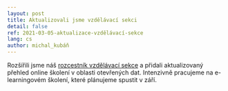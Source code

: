 ```yaml
---
layout: post
title: Aktualizovali jsme vzdělávací sekci 
detail: false
ref: 2021-03-05-aktualizace-vzdělávací-sekce
lang: cs
author: michal_kubáň
---
```


Rozšířili jsme náš [rozcestník vzdělávací sekce](/vzdělávání/) a přidali aktualizovaný přehled online školení v oblasti otevřených dat. Intenzivně pracujeme na e-learningovém školení, které plánujeme spustit v září.
